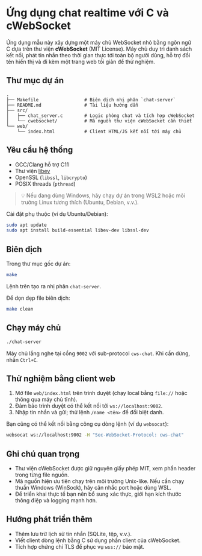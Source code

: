 # Ứng dụng chat realtime với C và cWebSocket

Ứng dụng mẫu này xây dựng một máy chủ WebSocket nhỏ bằng ngôn ngữ C dựa trên thư viện **cWebSocket** (MIT License). Máy chủ duy trì danh sách kết nối, phát tin nhắn theo thời gian thực tới toàn bộ người dùng, hỗ trợ đổi tên hiển thị và đi kèm một trang web tối giản để thử nghiệm.

## Thư mục dự án

```
.
├── Makefile                 # Biên dịch nhị phân `chat-server`
├── README.md                # Tài liệu hướng dẫn
├── src/
│   ├── chat_server.c        # Logic phòng chat và tích hợp cWebSocket
│   └── cwebsocket/          # Mã nguồn thư viện cWebSocket cần thiết
└── web/
    └── index.html           # Client HTML/JS kết nối tới máy chủ
```

## Yêu cầu hệ thống

- GCC/Clang hỗ trợ C11
- Thư viện [libev](http://software.schmorp.de/pkg/libev.html)
- OpenSSL (`libssl`, `libcrypto`)
- POSIX threads (`pthread`)

> 💡 Nếu đang dùng Windows, hãy chạy dự án trong WSL2 hoặc môi trường Linux tương thích (Ubuntu, Debian, v.v.).

Cài đặt phụ thuộc (ví dụ Ubuntu/Debian):

```bash
sudo apt update
sudo apt install build-essential libev-dev libssl-dev
```

## Biên dịch

Trong thư mục gốc dự án:

```bash
make
```

Lệnh trên tạo ra nhị phân `chat-server`.

Để dọn dẹp file biên dịch:

```bash
make clean
```

## Chạy máy chủ

```bash
./chat-server
```

Máy chủ lắng nghe tại cổng `9002` với sub-protocol `cws-chat`. Khi cần dừng, nhấn `Ctrl+C`.

## Thử nghiệm bằng client web

1. Mở file `web/index.html` trên trình duyệt (chạy local bằng `file://` hoặc thông qua máy chủ tĩnh).
2. Đảm bảo trình duyệt có thể kết nối tới `ws://localhost:9002`.
3. Nhập tin nhắn và gửi; thử lệnh `/name <tên>` để đổi biệt danh.

Bạn cũng có thể kết nối bằng công cụ dòng lệnh (ví dụ `websocat`):

```bash
websocat ws://localhost:9002 -H "Sec-WebSocket-Protocol: cws-chat"
```

## Ghi chú quan trọng

- Thư viện cWebSocket được giữ nguyên giấy phép MIT, xem phần header trong từng file nguồn.
- Mã nguồn hiện ưu tiên chạy trên môi trường Unix-like. Nếu cần chạy thuần Windows (WinSock), hãy cân nhắc port hoặc dùng WSL.
- Để triển khai thực tế bạn nên bổ sung xác thực, giới hạn kích thước thông điệp và logging mạnh hơn.

## Hướng phát triển thêm

- Thêm lưu trữ lịch sử tin nhắn (SQLite, tệp, v.v.).
- Viết client dòng lệnh bằng C sử dụng phần client của cWebSocket.
- Tích hợp chứng chỉ TLS để phục vụ `wss://` bảo mật.
